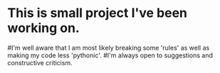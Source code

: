 # This is small project I've been working on.

#I'm well aware that I am most likely breaking some 'rules' as well as making my code less 'pythonic'. 
#I'm always open to suggestions and constructive criticism.
